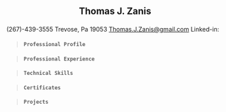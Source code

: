 
  ## <p align="center"> Thomas J. Zanis</p>
  (267)-439-3555  Trevose, Pa 19053 Thomas.J.Zanis@gmail.com
  Linked-in: 
>#### **```Professional Profile```**

>#### **```Professional Experience```**

>#### **```Technical Skills```**

>#### **```Certificates```**

>#### **```Projects```**

